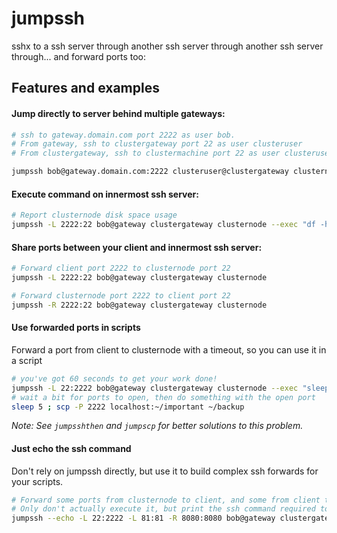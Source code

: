 jumpssh
=======

sshx to a ssh server through another ssh server through another ssh server through... and forward ports too:

Features and examples
---------------------

#### Jump directly to server behind multiple gateways:
    
```bash
# ssh to gateway.domain.com port 2222 as user bob.
# From gateway, ssh to clustergateway port 22 as user clusteruser
# From clustergateway, ssh to clustermachine port 22 as user clusteruser    

jumpssh bob@gateway.domain.com:2222 clusteruser@clustergateway clusternode
```

#### Execute command on innermost ssh server:
    
```bash
# Report clusternode disk space usage
jumpssh -L 2222:22 bob@gateway clustergateway clusternode --exec "df -h"
````

#### Share ports between your client and innermost ssh server:

```bash
# Forward client port 2222 to clusternode port 22
jumpssh -L 2222:22 bob@gateway clustergateway clusternode

# Forward clusternode port 2222 to client port 22
jumpssh -R 2222:22 bob@gateway clustergateway clusternode
```

#### Use forwarded ports in scripts

Forward a port from client to clusternode with a timeout, so you can use it in a script

```bash
# you've got 60 seconds to get your work done!
jumpssh -L 22:2222 bob@gateway clustergateway clusternode --exec "sleep 60" &            
# wait a bit for ports to open, then do something with the open port        
sleep 5 ; scp -P 2222 localhost:~/important ~/backup
```

*Note: See `jumpsshthen` and `jumpscp` for better solutions to this problem.*

#### Just echo the ssh command

Don't rely on jumpssh directly, but use it to build complex ssh forwards for your scripts.

```bash
# Forward some ports from clusternode to client, and some from client to clusternode.
# Only don't actually execute it, but print the ssh command required to do so.
jumpssh --echo -L 22:2222 -L 81:81 -R 8080:8080 bob@gateway clustergateway clusternode
```